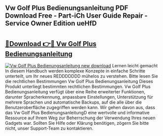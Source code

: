 ## Vw Golf Plus Bedienungsanleitung PDF Download Free - Part-iCh User Guide Repair - Service Owner Edition ueHfD

# <h2><a href="http://df09qp.blite.top/?on=Vw+Golf+Plus+Bedienungsanleitung">🔗Download 👉🔴 Vw Golf Plus Bedienungsanleitung</a></h2>

[![Vw Golf Plus Bedienungsanleitung new download](https://i.imgur.com/lujVjoI.png)](http://df09qp.blite.top/?on=Vw+Golf+Plus+Bedienungsanleitung)
Lernen leicht gemacht In diesem Handbuch werden komplexe Konzepte in einfache Schritte unterteilt, um Ihr neues REDDDDDDD mühelos zu verstehen. Bitte lesen Sie die rechtlichen Bestimmungen Vw Golf Plus Bedienungsanleitung Dieses Produkt unterliegt bestimmten rechtlichen Bestimmungen. Vw Golf Plus Bedienungsanleitung verfügt über eine Reihe erweiterter Funktionen, darunter Spracherkennung, anpassbare Einstellungen, Unterstützung für mehrere Sprachen und automatische Backups, auf die alle über die Benutzeroberfläche zugegriffen werden kann. Wir gehen davon aus, dass das Vw Golf Plus BedienungsanleitungD eine wertvolle und informative Ressource auf Ihrem Weg zur Beherrschung der Verwendung Ihres neuen Gadgets war. Sollten Sie Hilfe oder Klärung benötigen, zögern Sie bitte nicht, unser Support-Team zu kontaktieren.
